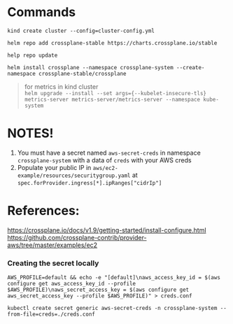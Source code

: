 # Commands

`kind create cluster --config=cluster-config.yml`

`helm repo add crossplane-stable https://charts.crossplane.io/stable`

`help repo update`

`helm install crossplane --namespace crossplane-system --create-namespace crossplane-stable/crossplane`

> for metrics in kind cluster<br>
`helm upgrade --install --set args={--kubelet-insecure-tls} metrics-server metrics-server/metrics-server --namespace kube-system`

# NOTES!
1. You must have a secret named `aws-secret-creds` in namespace `crossplane-system` with a data of `creds` with your AWS creds
2. Populate your public IP in `aws/ec2-example/resources/securitygroup.yaml` at `spec.forProvider.ingress[*].ipRanges["cidrIp"]` 

# References:
https://crossplane.io/docs/v1.9/getting-started/install-configure.html
https://github.com/crossplane-contrib/provider-aws/tree/master/examples/ec2


### Creating the secret locally
`AWS_PROFILE=default && echo -e "[default]\naws_access_key_id = $(aws configure get aws_access_key_id --profile $AWS_PROFILE)\naws_secret_access_key = $(aws configure get aws_secret_access_key --profile $AWS_PROFILE)" > creds.conf`

`kubectl create secret generic aws-secret-creds -n crossplane-system --from-file=creds=./creds.conf`
